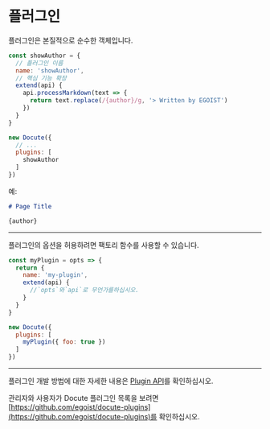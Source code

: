 # 플러그인

플러그인은 본질적으로 순수한 객체입니다.

```js
const showAuthor = {
  // 플러그인 이름
  name: 'showAuthor',
  // 핵심 기능 확장
  extend(api) {
    api.processMarkdown(text => {
      return text.replace(/{author}/g, '> Written by EGOIST')
    })
  }
}

new Docute({
  // ...
  plugins: [
    showAuthor
  ]
})
```

예:

```markdown
# Page Title

{author}
```

<ImageZoom :border="true" url="https://i.loli.net/2018/09/28/5bae278dd9c03.png" />

---

플러그인의 옵션을 허용하려면 팩토리 함수를 사용할 수 있습니다.

```js
const myPlugin = opts => {
  return {
    name: 'my-plugin',
    extend(api) {
      //`opts`와`api`로 무언가를하십시오.
    }
  }
}

new Docute({
  plugins: [
    myPlugin({ foo: true })
  ]
})
```

---

플러그인 개발 방법에 대한 자세한 내용은 [Plugin API](/plugin-api)를 확인하십시오.

관리자와 사용자가 Docute 플러그인 목록을 보려면 [https://github.com/egoist/docute-plugins](https://github.com/egoist/docute-plugins)를 확인하십시오.
